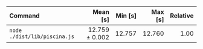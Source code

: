 | Command | Mean [s] | Min [s] | Max [s] | Relative |
|:---|---:|---:|---:|---:|
| `node ./dist/lib/piscina.js` | 12.759 ± 0.002 | 12.757 | 12.760 | 1.00 |
